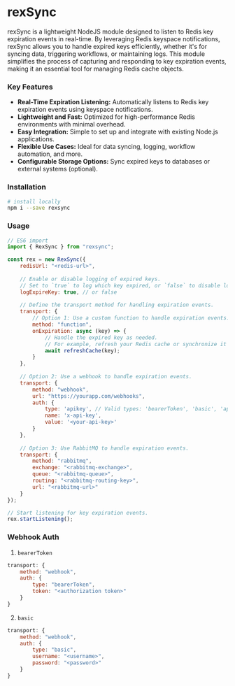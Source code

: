 # rexSync

rexSync is a lightweight NodeJS module designed to listen to Redis key expiration events in real-time. By leveraging Redis keyspace notifications, rexSync allows you to handle expired keys efficiently, whether it's for syncing data, triggering workflows, or maintaining logs. This module simplifies the process of capturing and responding to key expiration events, making it an essential tool for managing Redis cache objects.

### Key Features

* <b>Real-Time Expiration Listening:</b> Automatically listens to Redis key expiration events using keyspace notifications.
* <b>Lightweight and Fast:</b> Optimized for high-performance Redis environments with minimal overhead.
* <b>Easy Integration:</b> Simple to set up and integrate with existing Node.js applications.
* <b>Flexible Use Cases:</b> Ideal for data syncing, logging, workflow automation, and more.
* <b>Configurable Storage Options:</b> Sync expired keys to databases or external systems (optional).

### Installation
```bash
# install locally
npm i --save rexsync
```

### Usage
```javascript
// ES6 import
import { RexSync } from "rexsync";

const rex = new RexSync({
    redisUrl: "<redis-url>",
    
    // Enable or disable logging of expired keys.
    // Set to `true` to log which key expired, or `false` to disable logging.
    logExpireKey: true, // or false
    
    // Define the transport method for handling expiration events.
    transport: {
        // Option 1: Use a custom function to handle expiration events.
        method: "function",
        onExpiration: async (key) => {
            // Handle the expired key as needed.
            // For example, refresh your Redis cache or synchronize it with your database:
            await refreshCache(key);
        }
    },
    
    // Option 2: Use a webhook to handle expiration events.
    transport: {
        method: "webhook",
        url: "https://yourapp.com/webhooks",
        auth: {
            type: 'apikey', // Valid types: 'bearerToken', 'basic', 'apikey', or 'no-auth'.
            name: 'x-api-key',
            value: '<your-api-key>'
        }
    },
    
    // Option 3: Use RabbitMQ to handle expiration events.
    transport: {
        method: "rabbitmq",
        exchange: "<rabbitmq-exchange>",
        queue: "<rabbitmq-queue>",
        routing: "<rabbitmq-routing-key>",
        url: "<rabbitmq-url>"
    }
});

// Start listening for key expiration events.
rex.startListening();

```

### Webhook Auth

1. `bearerToken`

```javascript
transport: {
    method: "webhook",
    auth: {
        type: "bearerToken",
        token: "<authorization token>"
    }
}
```

2. `basic`

```javascript
transport: {
    method: "webhook",
    auth: {
        type: "basic",
        username: "<username>",
        password: "<password>"
    }
}
```
